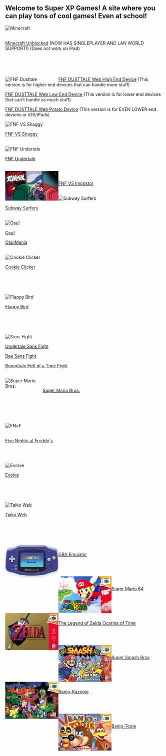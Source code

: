 ## Welcome to Super XP Games! A site where you can play tons of cool games! Even at school!

<img align="left" src="images/Minecraft.png" alt="Minecraft" width="120"/>
<br/><br/>

[Minecraft Unblocked](https://superteamxx.github.io/Minecraft-Unblocked/javascript) (NOW HAS SINGLEPLAYER AND LAN WORLD SUPPORT!) (Does not work on iPad)
<br/><br/><br/><br/><br/>

<img align="left" src="images/FNF Dusttale.png" alt="FNF Dusttale" width="170"/>

[FNF DUSTTALE Web High End Device](https://superteamxx.github.io/FNF-DUSTTALE-Web-High-End-Device/) (This version is for higher end devices that can handle more stuff)

[FNF DUSTTALE Web Low End Device](https://superteamxx.github.io/FNF-DUSTTALE-Web-Low-End-Device/) (This version is for lower end devices that can't handle as much stuff)

[FNF DUSTTALE Web Potato Device](https://superteamxx.github.io/FNF-DUSTTALE-Web-Potato-Device/) (This version is for EVEN LOWER end devices or iOS/iPads)

<img align="left" src="images/FNF VS Shaggy.png" alt="FNF VS Shaggy" width="170"/>

<br/>

[FNF VS Shaggy](https://superteamxx.github.io/FNF-VS-Shaggy/)

<br/>

<img align="left" src="images/FNF Undertale.png" alt="FNF Undertale" width="170"/>

<br/>

[FNF Undertale](https://superteamxx.github.io/FNF-Undertale-Web/)

<br/>

<img align="left" src="images/FNF VS Impostor.JPG" alt="FNF VS Impostor" width="170"/>

<br/>

[FNF VS Impostor](https://ggl22.github.io/impostor-v3/)

<br/>

<img align="left" src="images/Subway Surfers.png" alt="Subway Surfers" width="170"/>

<br/>

[Subway Surfers](https://superteamxx.github.io/Subway-Surfers/)

<br/>

<img align="left" src="images/Osu!.png" alt="Osu!" width="130"/>

<br/>

[Osu!](https://www.webosu.online)

[Osu!Mania](https://rodrig0v.github.io/webmania/#/)

<br/>

<img align="left" src="images/Cookie Clicker.png" alt="Cookie Clicker" width="140"/>

<br/>

[Cookie Clicker](https://superteamxx.github.io/Cookie-Clicker-Unblocked/)

<br/><br/><br/>

<img align="left" src="images/Flappy Bird.png" alt="Flappy Bird" width="140"/>

<br/>

[Flappy Bird](https://superteamxx.github.io/Flappy-Bird-Unblocked/)

<br/><br/><br/>

<img align="left" src="images/Sans Fight.png" alt="Sans Fight" width="130"/>

<br/>

[Undertale Sans Fight](http://superteamxx.github.io/Undertale-Sans-Fight-Unblocked/)

[Bee Sans Fight](https://hyzq.github.io/Bee-Sans-fight3)

[Boundtale Hell of a Time Fight](https://kckarnige.is-a.dev/hoat)

<br/>

<img align="left" src="images/Super Mario Bros..png" alt="Super Mario Bros." width="120"/>

<br/>

[Super Mario Bros.](https://superteamxx.github.io/FullScreenMario-Unblocked/)

<br/><br/><br/><br/>

<img align="left" src="images/Five Nights at Freddys.png" alt="FNaF" width="140"/>

<br/><br/>

[Five Nights at Freddy's](https://superteamxx.github.io/Five-Nights-at-Freddys-Unblocked/)

<br/><br/>

<img align="left" src="images/Evolve.png" alt="Evolve" width="140"/>

<br/>

[Evolve](https://pmotschmann.github.io/Evolve/)

<br/><br/><br/>

<img align="left" src="images/Taiko Web.PNG" alt="Taiko Web" width="140"/>

<br/>

[Taiko Web](https://taiko.bui.pm/)

<br/><br/><br/>

<img align="left" src="images/GBA Emulator.jpg" alt="GBA Emulator" width="170"/>

<br/>

[GBA Emulator](https://superteamxx.github.io/GBA-Emulator-Unblocked/)

<br/><br/>

<img align="left" src="images/Super Mario 64.png" alt="Super Mario 64" width="170"/>

<br/>

[Super Mario 64](https://superteamxx.github.io/SM64-Unblocked/)

<br/><br/>

<img align="left" src="images/Legend of Zelda OoT.png" alt="Legend of Zelda OoT" width="170"/>

<br/>

[The Legend of Zelda Ocarina of Time](https://superteamxx.github.io/The-Legend-of-Zelda-Ocarina-of-Time-Unblocked/)

<br/><br/>

<img align="left" src="images/Super Smash Bros.png" alt="Super Smash Bros" width="170"/>

<br/>

[Super Smash Bros](https://superteamxx.github.io/Super-Smash-Bros-Unblocked/)

<br/><br/>

<img align="left" src="images/Banjo-Kazooie.png" alt="Banjo-Kazooie" width="170"/>

<br/>

[Banjo-Kazooie](https://superteamxx.github.io/Banjo-Kazooie-Unblocked/)

<br/><br/>

<img align="left" src="images/Banjo-Tooie.png" alt="Banjo-Tooie" width="170"/>

<br/>

[Banjo-Tooie](https://superteamxx.github.io/Banjo-Tooie-Unblocked/)
